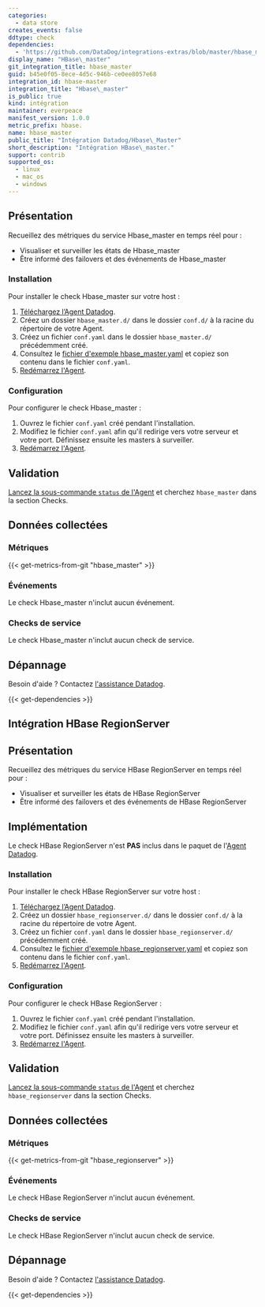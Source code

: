 ```yaml
---
categories:
  - data store
creates_events: false
ddtype: check
dependencies:
  - 'https://github.com/DataDog/integrations-extras/blob/master/hbase_master/README.md'
display_name: "HBase\_master"
git_integration_title: hbase_master
guid: b45e0f05-8ece-4d5c-946b-ce0ee8057e68
integration_id: hbase-master
integration_title: "Hbase\_master"
is_public: true
kind: intégration
maintainer: everpeace
manifest_version: 1.0.0
metric_prefix: hbase.
name: hbase_master
public_title: "Intégration Datadog/Hbase\_Master"
short_description: "Intégration HBase\_master."
support: contrib
supported_os:
  - linux
  - mac_os
  - windows
---
```

## Présentation

Recueillez des métriques du service Hbase_master en temps réel pour :

* Visualiser et surveiller les états de Hbase_master
* Être informé des failovers et des événements de Hbase_master

### Installation

Pour installer le check Hbase_master sur votre host :

1. [Téléchargez l’Agent Datadog][1].
2. Créez un dossier `hbase_master.d/` dans le dossier `conf.d/` à la racine du répertoire de votre Agent.
3. Créez un fichier `conf.yaml` dans le dossier `hbase_master.d/` précédemment créé.
4. Consultez le [fichier d'exemple hbase_master.yaml][2] et copiez son contenu dans le fichier `conf.yaml`.
5. [Redémarrez l'Agent][3].

### Configuration

Pour configurer le check Hbase_master :

1. Ouvrez le fichier `conf.yaml` créé pendant l'installation.
2. Modifiez le fichier `conf.yaml` afin qu'il redirige vers votre serveur et votre port. Définissez ensuite les masters à surveiller.
3. [Redémarrez l'Agent][3].

## Validation

[Lancez la sous-commande `status` de l'Agent][4] et cherchez `hbase_master` dans la section Checks.

## Données collectées
### Métriques
{{< get-metrics-from-git "hbase_master" >}}


### Événements
Le check Hbase_master n'inclut aucun événement.

### Checks de service
Le check Hbase_master n'inclut aucun check de service.

## Dépannage
Besoin d'aide ? Contactez [l'assistance Datadog][6].

[1]: https://app.datadoghq.com/account/settings#agent
[2]: https://github.com/DataDog/integrations-extras/blob/master/hbase_master/conf.yaml.example
[3]: https://docs.datadoghq.com/fr/agent/faq/agent-commands/#start-stop-restart-the-agent
[4]: https://docs.datadoghq.com/fr/agent/faq/agent-commands/#agent-status-and-information
[5]: https://github.com/DataDog/integrations-extras/blob/master/hbase_master/metadata.csv
[6]: http://docs.datadoghq.com/help/


{{< get-dependencies >}}


## Intégration HBase RegionServer

## Présentation

Recueillez des métriques du service HBase RegionServer en temps réel pour :

* Visualiser et surveiller les états de HBase RegionServer
* Être informé des failovers et des événements de HBase RegionServer

## Implémentation

Le check HBase RegionServer n'est **PAS** inclus dans le paquet de l'[Agent Datadog][1].

### Installation

Pour installer le check HBase RegionServer sur votre host :

1. [Téléchargez l’Agent Datadog][1].
2. Créez un dossier `hbase_regionserver.d/` dans le dossier `conf.d/` à la racine du répertoire de votre Agent. 
3. Créez un fichier `conf.yaml` dans le dossier `hbase_regionserver.d/` précédemment créé.
4. Consultez le [fichier d'exemple hbase_regionserver.yaml][2] et copiez son contenu dans le fichier `conf.yaml`.
5. [Redémarrez l'Agent][3].

### Configuration

Pour configurer le check HBase RegionServer :

1. Ouvrez le fichier `conf.yaml` créé pendant l'installation.
2. Modifiez le fichier `conf.yaml` afin qu'il redirige vers votre serveur et votre port. Définissez ensuite les masters à surveiller.
3. [Redémarrez l'Agent][3].

## Validation

[Lancez la sous-commande `status` de l'Agent][4] et cherchez `hbase_regionserver` dans la section Checks.

## Données collectées
### Métriques
{{< get-metrics-from-git "hbase_regionserver" >}}


### Événements
Le check HBase RegionServer n'inclut aucun événement.

### Checks de service
Le check HBase RegionServer n'inclut aucun check de service.

## Dépannage
Besoin d'aide ? Contactez [l'assistance Datadog][6].

[1]: https://app.datadoghq.com/account/settings#agent
[2]: https://github.com/DataDog/integrations-extras/blob/master/hbase_regionserver/conf.yaml.example
[3]: https://docs.datadoghq.com/fr/agent/faq/agent-commands/#start-stop-restart-the-agent
[4]: https://docs.datadoghq.com/fr/agent/faq/agent-commands/#agent-status-and-information
[5]: https://github.com/DataDog/integrations-extras/blob/master/hbase_regionserver/metadata.csv
[6]: http://docs.datadoghq.com/help/


{{< get-dependencies >}}